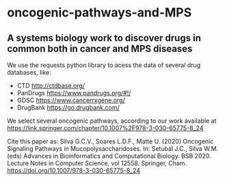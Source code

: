 # oncogenic-pathways-and-MPS
## A systems biology work to discover drugs in common both in cancer and MPS diseases

We use the requests python library to acess the data of several drug databases, like:
* CTD <http://ctdbase.org/>
* PanDrugs <https://www.pandrugs.org/#!/>
* GDSC <https://www.cancerrxgene.org/> 
* DrugBank <https://go.drugbank.com/>

We select several oncogenic pathways, according to our work available at <https://link.springer.com/chapter/10.1007%2F978-3-030-65775-8_24>

Cite this paper as:
Silva G.C.V., Soares L.D.F., Matte U. (2020) Oncogenic Signaling Pathways in Mucopolysaccharidoses. In: Setubal J.C., Silva W.M. (eds) Advances in Bioinformatics and Computational Biology. BSB 2020. Lecture Notes in Computer Science, vol 12558. Springer, Cham. https://doi.org/10.1007/978-3-030-65775-8_24
